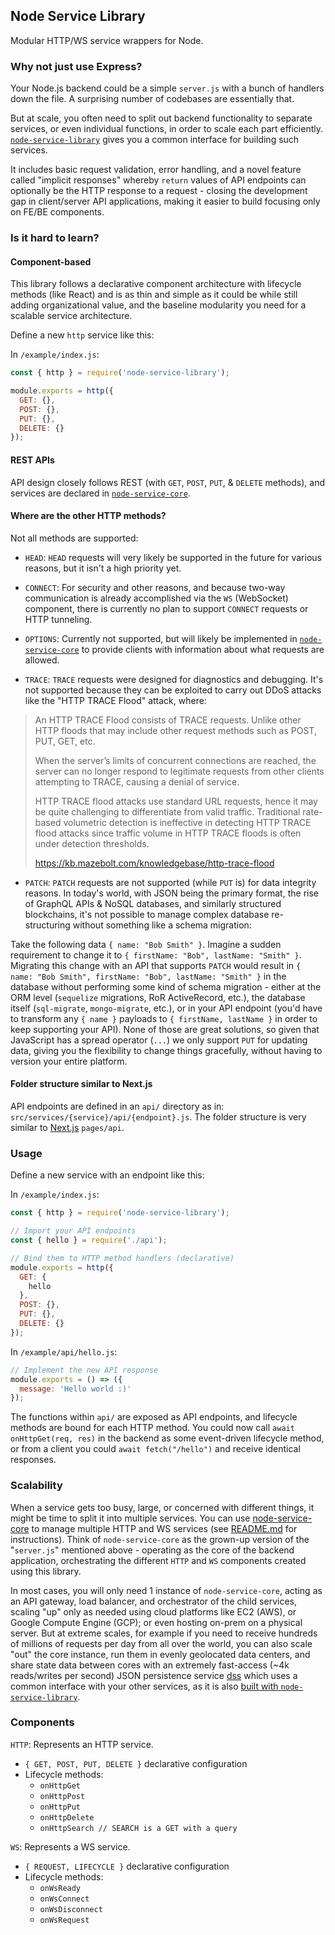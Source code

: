 ## Node Service Library

Modular HTTP/WS service wrappers for Node. 

### Why not just use Express?

Your Node.js backend could be a simple `server.js` with a bunch of handlers down the file. A surprising number of codebases are essentially that. 

But at scale, you often need to split out backend functionality to separate services, or even individual functions, in order to scale each part efficiently. [`node-service-library`](https://github.com/bennyschmidt/node-service-library) gives you a common interface for building such services. 

It includes basic request validation, error handling, and a novel feature called "implicit responses" whereby `return` values of API endpoints can optionally be the HTTP response to a request - closing the development gap in client/server API applications, making it easier to build focusing only on FE/BE components.

### Is it hard to learn?

#### Component-based

This library follows a declarative component architecture with lifecycle methods (like React) and is as thin and simple as it could be while still adding organizational value, and the baseline modularity you need for a scalable service architecture.

Define a new `http` service like this:

In `/example/index.js`:

```javascript
const { http } = require('node-service-library');

module.exports = http({
  GET: {},
  POST: {},
  PUT: {},
  DELETE: {}
});
```

#### REST APIs

API design closely follows REST (with `GET`, `POST`, `PUT`, & `DELETE` methods), and services are declared in [`node-service-core`](https://github.com/bennyschmidt/node-service-core). 

#### Where are the other HTTP methods?

Not all methods are supported:

- `HEAD`: `HEAD` requests will very likely be supported in the future for various reasons, but it isn't a high priority yet.

- `CONNECT`: For security and other reasons, and because two-way communication is already accomplished via the `WS` (WebSocket) component, there is currently no plan to support `CONNECT` requests or HTTP tunneling.

- `OPTIONS`: Currently not supported, but will likely be implemented in [`node-service-core`](https://github.com/bennyschmidt/node-service-core) to provide clients with information about what requests are allowed.

- `TRACE`: `TRACE` requests were designed for diagnostics and debugging. It's not supported because they can be exploited to carry out DDoS attacks like the "HTTP TRACE Flood" attack, where:

> An HTTP TRACE Flood consists of TRACE requests. Unlike other HTTP floods that may include other request methods such as POST, PUT, GET, etc.
>
> When the server’s limits of concurrent connections are reached, the server can no longer respond to legitimate requests from other clients attempting to TRACE, causing a denial of service.
>
> HTTP TRACE flood attacks use standard URL requests, hence it may be quite challenging to differentiate from valid traffic. Traditional rate-based volumetric detection is ineffective in detecting HTTP TRACE flood attacks since traffic volume in HTTP TRACE floods is often under detection thresholds.
>
> https://kb.mazebolt.com/knowledgebase/http-trace-flood

- `PATCH`: `PATCH` requests are not supported (while `PUT` is) for data integrity reasons. In today's world, with JSON being the primary format, the rise of GraphQL APIs & NoSQL databases, and similarly structured blockchains, it's not possible to manage complex database re-structuring without something like a schema migration: 

Take the following data `{ name: "Bob Smith" }`. Imagine a sudden requirement to change it to `{ firstName: "Bob", lastName: "Smith" }`. Migrating this change with an API that supports `PATCH` would result in `{ name: "Bob Smith", firstName: "Bob", lastName: "Smith" }` in the database without performing some kind of schema migration - either at the ORM level (`sequelize` migrations, RoR ActiveRecord, etc.), the database itself (`sql-migrate`, `mongo-migrate`, etc.), or in your API endpoint (you'd have to transform any `{ name }` payloads to `{ firstName, lastName }` in order to keep supporting your API). None of those are great solutions, so given that JavaScript has a spread operator (`...`) we only support `PUT` for updating data, giving you the flexibility to change things gracefully, without having to version your entire platform.

#### Folder structure similar to Next.js

API endpoints are defined in an `api/` directory as in: `src/services/{service}/api/{endpoint}.js`. The folder structure is very similar to [Next.js](https://github.com/vercel/next.js/) `pages/api`.

### Usage

Define a new service with an endpoint like this:

In `/example/index.js`:

```javascript
const { http } = require('node-service-library');

// Import your API endpoints
const { hello } = require('./api');

// Bind them to HTTP method handlers (declarative)
module.exports = http({
  GET: {
    hello
  },
  POST: {},
  PUT: {},
  DELETE: {}
});
```

In `/example/api/hello.js`:

```javascript
// Implement the new API response
module.exports = () => ({ 
  message: 'Hello world :)' 
});
```

The functions within `api/` are exposed as API endpoints, and lifecycle methods are bound for each HTTP method. You could now call `await onHttpGet(req, res)` in the backend as some event-driven lifecycle method, or from a client you could `await fetch("/hello")` and receive identical responses.

### Scalability

When a service gets too busy, large, or concerned with different things, it might be time to split it into multiple services. You can use [node-service-core](https://github.com/bennyschmidt/node-service-core) to manage multiple HTTP and WS services (see [README.md](https://github.com/bennyschmidt/node-service-core/blob/master/README.md) for instructions). Think of `node-service-core` as the grown-up version of the "`server.js`" mentioned above - operating as the core of the backend application, orchestrating the different `HTTP` and `WS` components created using this library.

In most cases, you will only need 1 instance of `node-service-core`, acting as an API gateway, load balancer, and orchestrator of the child services, scaling "up" only as needed using cloud platforms like EC2 (AWS), or Google Compute Engine (GCP); or even hosting on-prem on a physical server. But at extreme scales, for example if you need to receive hundreds of millions of requests per day from all over the world, you can also scale "out" the core instance, run them in evenly geolocated data centers, and share state data between cores with an extremely fast-access (~4k reads/writes per second) JSON persistence service [dss](https://github.com/exactchange/dss) which uses a common interface with your other services, as it is also [built with `node-service-library`](https://github.com/exactchange/dss/blob/main/index.js).

### Components

`HTTP`: Represents an HTTP service.
  - `{ GET, POST, PUT, DELETE }` declarative configuration
  - Lifecycle methods:
    - `onHttpGet` 
    - `onHttpPost`
    - `onHttpPut`
    - `onHttpDelete`
    - `onHttpSearch // SEARCH is a GET with a query`
    
`WS`: Represents a WS service.
  - `{ REQUEST, LIFECYCLE }` declarative configuration
  - Lifecycle methods:
    - `onWsReady` 
    - `onWsConnect`
    - `onWsDisconnect`
    - `onWsRequest`
    
